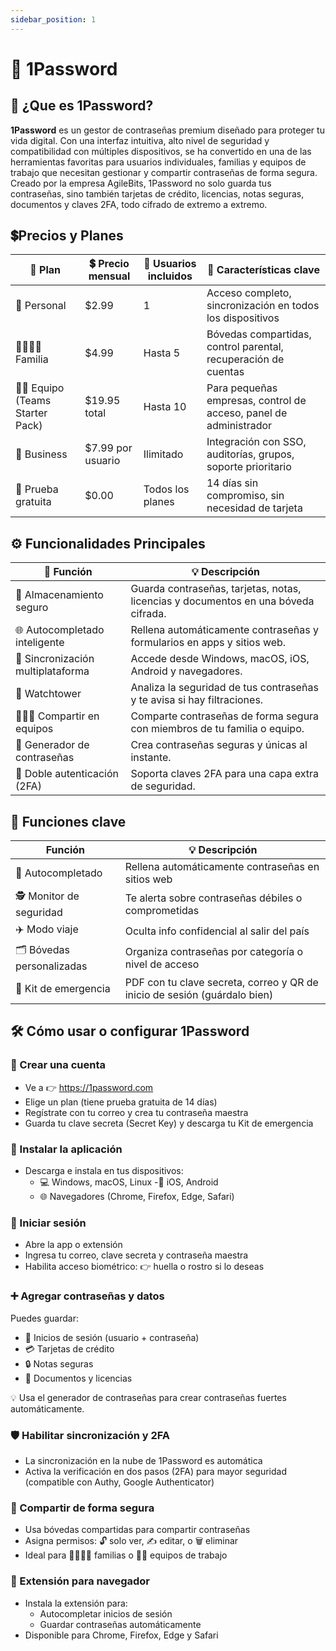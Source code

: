 ```yaml
---
sidebar_position: 1
---
```


# 🔐 1Password

## 📌 ¿Que es 1Password?  

**1Password** es un gestor de contraseñas premium diseñado para proteger tu vida digital. Con una interfaz intuitiva, alto nivel de seguridad y compatibilidad con múltiples dispositivos, se ha convertido en una de las herramientas favoritas para usuarios individuales, familias y equipos de trabajo que necesitan gestionar y compartir contraseñas de forma segura. Creado por la empresa AgileBits, 1Password no solo guarda tus contraseñas, sino también tarjetas de crédito, licencias, notas seguras, documentos y claves 2FA, todo cifrado de extremo a extremo.

## 💲Precios y Planes
|💼 Plan | 💲 Precio mensual | 👥 Usuarios incluidos | 📝 Características clave|
|------|-----------|------------|-------------------|
👤 Personal | $2.99 | 1 | Acceso completo, sincronización en todos los dispositivos
👨‍👩‍👧‍👦 Familia | $4.99 | Hasta 5 | Bóvedas compartidas, control parental, recuperación de cuentas
🧑‍💻 Equipo (Teams Starter Pack) | $19.95 total | Hasta 10 | Para pequeñas empresas, control de acceso, panel de administrador
🏢 Business | $7.99 por usuario | Ilimitado | Integración con SSO, auditorías, grupos, soporte prioritario
🧪 Prueba gratuita | $0.00 | Todos los planes | 14 días sin compromiso, sin necesidad de tarjeta

## ⚙️ Funcionalidades Principales

|🧩 Función | 💡 Descripción|
|-----------|----------------|
🔐 Almacenamiento seguro | Guarda contraseñas, tarjetas, notas, licencias y documentos en una bóveda cifrada.
🌐 Autocompletado inteligente | Rellena automáticamente contraseñas y formularios en apps y sitios web.
📱 Sincronización multiplataforma | Accede desde Windows, macOS, iOS, Android y navegadores.
🧠 Watchtower | Analiza la seguridad de tus contraseñas y te avisa si hay filtraciones.
🧑‍🤝‍🧑 Compartir en equipos | Comparte contraseñas de forma segura con miembros de tu familia o equipo.
🔑 Generador de contraseñas | Crea contraseñas seguras y únicas al instante.
🔐 Doble autenticación (2FA) | Soporta claves 2FA para una capa extra de seguridad.

## 🧩 Funciones clave
|Función | 💡 Descripción|
|------|--------|
🔑 Autocompletado | Rellena automáticamente contraseñas en sitios web
🕵️ Monitor de seguridad | Te alerta sobre contraseñas débiles o comprometidas
✈️ Modo viaje | Oculta info confidencial al salir del país
🗂️ Bóvedas personalizadas | Organiza contraseñas por categoría o nivel de acceso
🧾 Kit de emergencia | PDF con tu clave secreta, correo y QR de inicio de sesión (guárdalo bien)

## 🛠️ Cómo usar o configurar 1Password

### 🧾 Crear una cuenta
- Ve a 👉 https://1password.com
- Elige un plan (tiene prueba gratuita de 14 días)
- Regístrate con tu correo y crea tu contraseña maestra
- Guarda tu clave secreta (Secret Key) y descarga tu Kit de emergencia
### 📲 Instalar la aplicación
- Descarga e instala en tus dispositivos:
  - 💻 Windows, macOS, Linux
  -📱 iOS, Android
  - 🌐 Navegadores (Chrome, Firefox, Edge, Safari)
### 🔐 Iniciar sesión
- Abre la app o extensión
- Ingresa tu correo, clave secreta y contraseña maestra
- Habilita acceso biométrico: 👉 huella o rostro si lo deseas
### ➕ Agregar contraseñas y datos
Puedes guardar:
- 👤 Inicios de sesión (usuario + contraseña)
- 💳 Tarjetas de crédito
- 🔒 Notas seguras
- 📁 Documentos y licencias

💡 Usa el generador de contraseñas para crear contraseñas fuertes automáticamente.
### 🛡️ Habilitar sincronización y 2FA
- La sincronización en la nube de 1Password es automática
- Activa la verificación en dos pasos (2FA) para mayor seguridad (compatible con Authy, Google Authenticator)
### 👥 Compartir de forma segura
- Usa bóvedas compartidas para compartir contraseñas
- Asigna permisos: 🔓 solo ver, ✍️ editar, o 🗑️ eliminar
- Ideal para 👨‍👩‍👧‍👦 familias o 👨‍💻 equipos de trabajo
### 🧩 Extensión para navegador
- Instala la extensión para:
  - Autocompletar inicios de sesión
  - Guardar contraseñas automáticamente
- Disponible para Chrome, Firefox, Edge y Safari

